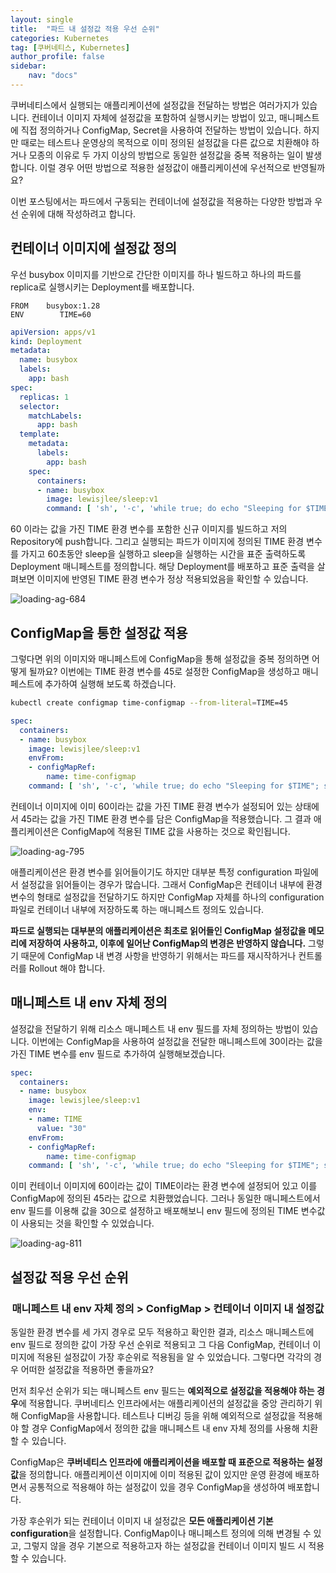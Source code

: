 ```yaml
---
layout: single
title:  "파드 내 설정값 적용 우선 순위"
categories: Kubernetes
tag: [쿠버네티스, Kubernetes]
author_profile: false
sidebar:
    nav: "docs"
---
```


쿠버네티스에서 실행되는 애플리케이션에 설정값을 전달하는 방법은 여러가지가 있습니다. 컨테이너 이미지 자체에 설정값을 포함하여 실행시키는 방법이 있고, 매니페스트에 직접 정의하거나 ConfigMap, Secret을 사용하여 전달하는 방법이 있습니다. 하지만 때로는 테스트나 운영상의 목적으로 이미 정의된 설정값을 다른 값으로 치환해야 하거나 모종의 이유로 두 가지 이상의 방법으로 동일한 설정값을 중복 적용하는 일이 발생합니다. 이럴 경우 어떤 방법으로 적용한 설정값이 애플리케이션에 우선적으로 반영될까요?

이번 포스팅에서는 파드에서 구동되는 컨테이너에 설정값을 적용하는 다양한 방법과 우선 순위에 대해 작성하려고 합니다.

## 컨테이너 이미지에 설정값 정의

우선 busybox 이미지를 기반으로 간단한 이미지를 하나 빌드하고 하나의 파드를 replica로 실행시키는 Deployment를 배포합니다.

```docker
FROM    busybox:1.28
ENV        TIME=60
```

```yaml
apiVersion: apps/v1
kind: Deployment
metadata:
  name: busybox
  labels:
    app: bash
spec:
  replicas: 1
  selector:
    matchLabels:
      app: bash
  template:
    metadata:
      labels:
        app: bash
    spec:
      containers:
      - name: busybox
        image: lewisjlee/sleep:v1
        command: [ 'sh', '-c', 'while true; do echo "Sleeping for $TIME"; sleep $TIME; done' ]
```

60 이라는 값을 가진 TIME 환경 변수를 포함한 신규 이미지를 빌드하고 저의 Repository에 push합니다. 그리고 실행되는 파드가 이미지에 정의된 TIME 환경 변수를 가지고 60초동안 sleep을 실행하고 sleep을 실행하는 시간을 표준 출력하도록 Deployment 매니페스트를 정의합니다. 해당 Deployment를 배포하고 표준 출력을 살펴보면 이미지에 반영된 TIME 환경 변수가 정상 적용되었음을 확인할 수 있습니다.

<img title="" src="../../images/2024-12-17-priority_pod_config/54a7301a272d06894982384155cc59be8eedfc13.png" alt="loading-ag-684" data-align="center">

## ConfigMap을 통한 설정값 적용

그렇다면 위의 이미지와 매니페스트에 ConfigMap을 통해 설정값을 중복 정의하면 어떻게 될까요? 이번에는 TIME 환경 변수를 45로 설정한 ConfigMap을 생성하고 매니페스트에 추가하여 실행해 보도록 하겠습니다.

```bash
kubectl create configmap time-configmap --from-literal=TIME=45
```

```yaml
spec:
  containers:
  - name: busybox
    image: lewisjlee/sleep:v1
    envFrom:
    - configMapRef:
        name: time-configmap
    command: [ 'sh', '-c', 'while true; do echo "Sleeping for $TIME"; sleep $TIME; done' ]    command: [ 'sh', '-c', 'while true; do echo "Sleeping for $TIME"; sleep $TIME; done' ]
```

컨테이너 이미지에 이미 60이라는 값을 가진 TIME 환경 변수가 설정되어 있는 상태에서 45라는 값을 가진 TIME 환경 변수를 담은 ConfigMap을 적용했습니다. 그 결과 애플리케이션은 ConfigMap에 적용된 TIME 값을 사용하는 것으로 확인됩니다.

<img title="" src="../../images/2024-12-17-priority_pod_config/4761422d016eeacd6d634ac5d64a74773c765810.png" alt="loading-ag-795" data-align="center">

애플리케이션은 환경 변수를 읽어들이기도 하지만 대부분 특정 configuration 파일에서 설정값을 읽어들이는 경우가 많습니다. 그래서 ConfigMap은 컨테이너 내부에 환경 변수의 형태로 설정값을 전달하기도 하지만 ConfigMap 자체를 하나의 configuration 파일로 컨테이너 내부에 저장하도록 하는 매니페스트 정의도 있습니다.

**파드로 실행되는 대부분의 애플리케이션은 최초로 읽어들인 ConfigMap 설정값을 메모리에 저장하여 사용하고, 이후에 일어난 ConfigMap의 변경은 반영하지 않습니다.** 그렇기 때문에 ConfigMap 내 변경 사항을 반영하기 위해서는 파드를 재시작하거나 컨트롤러를 Rollout 해야 합니다.

## 매니페스트 내 env 자체 정의

설정값을 전달하기 위해 리소스 매니페스트 내 env 필드를 자체 정의하는 방법이 있습니다. 이번에는 ConfigMap을 사용하여 설정값을 전달한 매니페스트에 30이라는 값을 가진 TIME 변수를 env 필드로 추가하여 실행해보겠습니다.

```yaml
spec:
  containers:
  - name: busybox
    image: lewisjlee/sleep:v1
    env:
    - name: TIME
      value: "30"
    envFrom:
    - configMapRef:
        name: time-configmap
    command: [ 'sh', '-c', 'while true; do echo "Sleeping for $TIME"; sleep $TIME; done' ]
```

이미 컨테이너 이미지에 60이라는 값이 TIME이라는 환경 변수에 설정되어 있고 이를 ConfigMap에 정의된 45라는 값으로 치환했었습니다. 그러나 동일한 매니페스트에서 env 필드를 이용해 값을 30으로 설정하고 배포해보니 env 필드에 정의된 TIME 변수값이 사용되는 것을 확인할 수 있었습니다.

<img title="" src="../../images/2024-12-17-priority_pod_config/510753a2f4091d89c508ea52726fe18346b601d6.png" alt="loading-ag-811" data-align="center">

## 설정값 적용 우선 순위

### <center>매니페스트 내 env 자체 정의 > ConfigMap > 컨테이너 이미지 내 설정값</center>

동일한 환경 변수를 세 가지 경우로 모두 적용하고 확인한 결과, 리소스 매니페스트에 env 필드로 정의한 값이 가장 우선 순위로 적용되고 그 다음 ConfigMap, 컨테이너 이미지에 적용된 설정값이 가장 후순위로 적용됨을 알 수 있었습니다. 그렇다면 각각의 경우 어떠한 설정값을 적용하면 좋을까요?

먼저 최우선 순위가 되는 매니페스트 env 필드는 **예외적으로 설정값을 적용해야 하는 경우**에 적용합니다. 쿠버네티스 인프라에서는 애플리케이션의 설정값을 중앙 관리하기 위해 ConfigMap을 사용합니다. 테스트나 디버깅 등을 위해 예외적으로 설정값을 적용해야 할 경우 ConfigMap에서 정의한 값을 매니페스트 내 env 자체 정의를 사용해 치환할 수 있습니다.

ConfigMap은 **쿠버네티스 인프라에 애플리케이션을 배포할 때 표준으로 적용하는 설정값**을 정의합니다. 애플리케이션 이미지에 이미 적용된 값이 있지만 운영 환경에 배포하면서 공통적으로 적용해야 하는 설정값이 있을 경우 ConfigMap을 생성하여 배포합니다.

가장 후순위가 되는 컨테이너 이미지 내 설정값은 **모든 애플리케이션 기본 configuration**을 설정합니다. ConfigMap이나 매니페스트 정의에 의해 변경될 수 있고, 그렇지 않을 경우 기본으로 적용하고자 하는 설정값을 컨테이너 이미지 빌드 시 적용할 수 있습니다.
